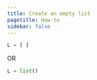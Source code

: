 ```yaml
---
title: Create an empty list
pagetitle: How-to
sidebar: false
---
```


```python
L = [ ]
```

OR

```python
L = list()
```

